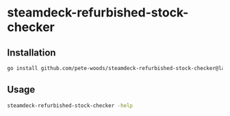 # steamdeck-refurbished-stock-checker

## Installation
```bash
go install github.com/pete-woods/steamdeck-refurbished-stock-checker@latest
```

## Usage
```bash
steamdeck-refurbished-stock-checker -help
```
